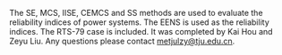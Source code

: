 The SE, MCS, IISE, CEMCS and SS methods are used to evaluate the reliability indices of power systems. The EENS is used as the reliability indices. The RTS-79 case is included.
It was completed by Kai Hou and Zeyu Liu. Any questions please contact metjulzy@tju.edu.cn.
